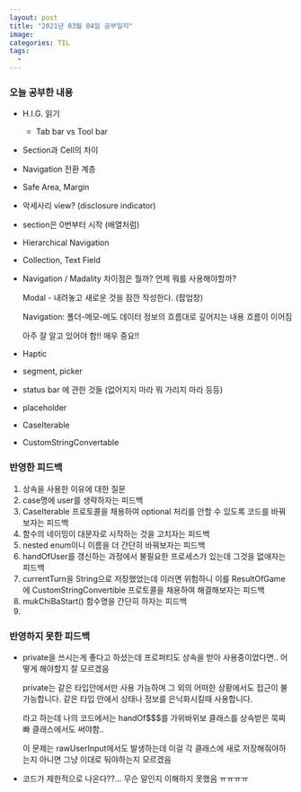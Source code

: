 ```yaml
---
layout: post
title: "2021년 03월 04일 공부일지"
image:
categories: TIL
tags:
  - 
---
```




### 오늘 공부한 내용

- H.I.G. 읽기

  - Tab bar vs Tool bar

- Section과 Cell의 차이

- Navigation 전환 계층

- Safe Area,  Margin

- 악세사리 view? (disclosure indicator)

- section은 0번부터 시작 (배열처럼)

- Hierarchical Navigation

- Collection, Text Field

- Navigation / Madality 차이점은 뭘까? 언제 뭐를 사용해야할까?

  Modal - 내려놓고 새로운 것을 잠깐 작성한다. (팝업창)

  Navigation: 폴더-메모-메도 데이터 정보의 흐름대로 깊어지는 내용 흐름이 이어짐

  아주 잘 알고 있어야 함!! 매우 중요!!

- Haptic

- segment, picker

- status bar 에 관한 것들 (없어지지 마라 뭐 가리지 마라 등등)

- placeholder

- CaseIterable

- CustomStringConvertable





### 반영한 피드백

1. 상속을 사용한 이유에 대한 질문
2. case명에 user를 생략하자는 피드백
3. CaseIterable 프로토콜을 채용하여 optional 처리를 안할 수 있도록 코드를 바꿔보자는 피드백
4. 함수의 네이밍이 대문자로 시작하는 것을 고치자는 피드백
5. nested enum이니 이름을 더 간단히 바꿔보자는 피드백
6. handOfUser를 갱신하는 과정에서 불필요한 프로세스가 있는데 그것을 없애자는 피드백
7. currentTurn을 String으로 저장했었는데 이러면 위험하니 이를 ResultOfGame에 CustomStringConvertible 프로토콜을 채용하여 해결해보자는 피드백
8. mukChiBaStart() 함수명을 간단히 하자는 피드백
9. 

### 반영하지 못한 피드백

- private을 쓰시는게 좋다고 하셨는데 프로퍼티도 상속을 받아 사용중이었다면.. 어떻게 해야할지 잘 모르겠음

  private는 같은 타입안에서만 사용 가능하며 그 외의 어떠한 상황에서도 접근이 불가능합니다.
  같은 타입 안에서 상태나 정보를 은닉화시킬때 사용합니다.

  라고 하는데 나의 코드에서는 handOf$$$를 가위바위보 클래스를 상속받은 묵찌빠 클래스에서도 써야함..

  이 문제는 rawUserInput에서도 발생하는데 이걸 각 클래스에 새로 저장해줘야하는지 아니면 그냥 이대로 둬야하는지 모르겠음

- 코드가 제한적으로 나온다??... 무슨 말인지 이해하지 못했음 ㅠㅠㅠㅠ

### 


